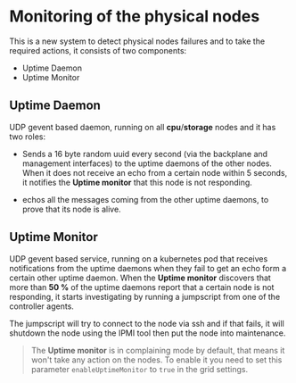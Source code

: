 # Monitoring of the physical nodes

This is a new system to detect physical nodes failures and to take the required actions, it consists of two components:
- Uptime Daemon
- Uptime Monitor

## Uptime Daemon

UDP gevent based daemon, running on all **cpu**/**storage** nodes and it has two roles:

- Sends a 16 byte random uuid every second (via the backplane and management interfaces) to the uptime daemons of the other nodes. When it does not receive an echo from a certain node within 5 seconds, it notifies the **Uptime monitor** that this node is not responding.

- echos all the messages coming from the other uptime daemons, to prove that its node is alive.

## Uptime Monitor
UDP gevent based service, running on a kubernetes pod that receives notifications from the uptime daemons when they fail to get an echo form a certain other uptime daemon. When the **Uptime monitor** discovers that more than **50 %** of the uptime daemons report that a certain node is not responding, it starts investigating by running a jumpscript from one of the controller agents.

The jumpscript will try to connect to the node via ssh and if that fails, it will shutdown the node using the IPMI tool then put the node into maintenance.

> The **Uptime monitor** is in complaining mode by default, that means it won't take any action on the nodes. To enable it you need to set this parameter ```enableUptimeMonitor``` to ```true``` in the grid settings.